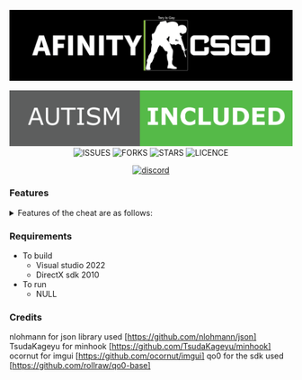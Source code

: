![COVER](https://github.com/InterwebXplorer/Afinity-CSGO/blob/main/resources/images/cover.png)

<div align="center">

![AUTISM](https://github.com/InterwebXplorer/Afinity-CSGO/blob/main/resources/images/autism.png)
![ISSUES](https://img.shields.io/github/issues/InterwebXplorer/Afinity-CSGO?style=for-the-badge)
![FORKS](https://img.shields.io/github/forks/InterwebXplorer/Afinity-CSGO?style=for-the-badge)
![STARS](https://img.shields.io/github/stars/InterwebXplorer/Afinity-CSGO?style=for-the-badge)
![LICENCE](https://img.shields.io/github/license/InterwebXplorer/Afinity-CSGO?style=for-the-badge)

[<img width="245" src="https://discordapp.com/api/guilds/847811268954030080/embed.png?style=banner3" alt="discord">](https://discord.gg/FwamstYEA6)

</div>

### Features
<details>
<summary>Features of the cheat are as follows:</summary>
<br>
- Legit
  - Legit aimbot (Weapon group customisation)
  - Triggerbot
  - Recoil Control System
<br>
- Rage
  - Rage aimbot (Weapon group customisation)
  - 400ms backtrack
  - Ocluded/Visable min dmg
  - Multipoint
  - Prediction
  - Safepoint
  - Rage knifebot, Zeusbot
  - Resolver (X,Y,Z axis)
  - Bruteforce
  - Exploits (Doubletap, Hideshots)
  - Rage no recoil
  - No spread
  - Spasm lock
<br>
- Esp
  - Enemy esp
  - Team esp
  - Local esp
  - Stream proof esp
  - Oneway, wallbang visualisation
  - Other esp crap (too much to list)
<br>
- Antiaim
  - Legit antiaim
  - Rage antiaim
    - Fake angles
    - Fakelag
    - Fakeping
    - Teleport
    - Psuedo crimwalk
    - Antibackstab
    - Other fun features
  - Antiaim scripting
<br>
- Modifier
  - Inventory changer
  - Model changer
  - Fake unboxing (with broadcasting)
<br>
- Misc
  - Block bot
  - Headstand bot
  - Region changer
  - Reveal overwatch
  - Anti-untrusted
  - sv_pure bypass
  - Greifing features
  - Namechanger
  - Command spammer
  - Grenade helper
  - Advanced peak assist
  - Other misc features (too much to list)
  - Scripting
  - Playerlist
  - Console
<br>
</details>

### Requirements
- To build
  - Visual studio 2022
  - DirectX sdk 2010
- To run
  - NULL

### Credits
nlohmann for json library used [https://github.com/nlohmann/json]
TsudaKageyu for minhook [https://github.com/TsudaKageyu/minhook]
ocornut for imgui [https://github.com/ocornut/imgui]
qo0 for the sdk used [https://github.com/rollraw/qo0-base]
